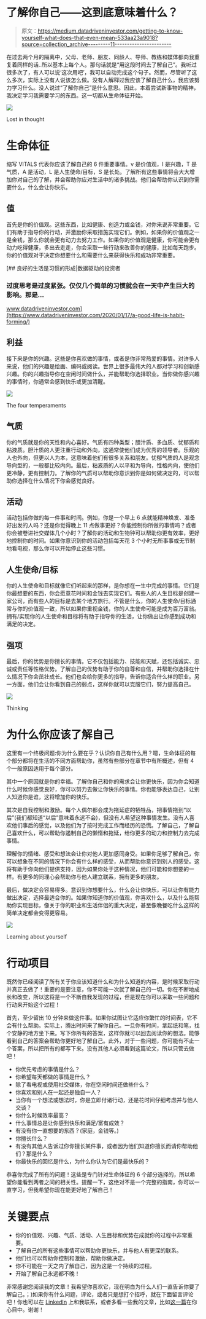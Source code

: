# 了解你自己——这到底意味着什么？

> 原文：<https://medium.datadriveninvestor.com/getting-to-know-yourself-what-does-that-even-mean-533aa23a9018?source=collection_archive---------11----------------------->

在过去两个月的隔离中，父母、老师、朋友、同龄人、导师、教练和媒体都向我重复着同样的话..所以基本上每个人。那句话就是“用这段时间去了解自己”。我听过很多次了，有人可以说‘这次用吧’，我可以自动完成这个句子。然而，尽管听了这么多次，实际上没有人说该怎么做。没有人解释过我应该了解自己什么，我应该努力学习什么。没人说过“了解你自己”是什么意思。因此，本着尝试新事物的精神，我决定学习我需要学习的东西。这一切都从生命体征开始。

![](img/e7ed752d5ae277875102f6dda317b4fc.png)

Lost in thought

# **生命体征**

缩写 VITALS 代表你应该了解自己的 6 件重要事情。v 是价值观，I 是兴趣，T 是气质，A 是活动，L 是人生使命/目标，S 是长处。了解所有这些事情将会大大增加你对自己的了解，并会帮助你应对生活中的诸多挑战。他们会帮助你认识到你需要什么，什么会让你快乐。

## **值**

首先是你的价值观。这些东西，比如健康、创造力或金钱，对你来说非常重要。它们有助于指导你的行动，并激励你采取措施实现它们。例如，如果你的价值观之一是金钱，那么你就会更有动力去努力工作。如果你的价值观是健康，你可能会更有动力吃得健康，多出去走走，你会采取一些行动来改善你的健康，比如每天跑步。你的价值观对于决定你想要什么和需要什么来获得快乐和成功非常重要。

[](https://www.datadriveninvestor.com/2020/01/17/a-good-life-is-habit-forming/) [## 良好的生活是习惯的形成|数据驱动的投资者

### 过度思考是过度紧张。仅仅几个简单的习惯就会在一天中产生巨大的影响。那是…

www.datadriveninvestor.com](https://www.datadriveninvestor.com/2020/01/17/a-good-life-is-habit-forming/) 

## **利益**

接下来是你的兴趣。这些是你喜欢做的事情，或者是你非常热爱的事情。对许多人来说，他们的兴趣是绘画、编码或阅读。世界上很多最伟大的人都对学习和创新感兴趣。你的兴趣指导你在空闲时间做什么，并能帮助你选择职业。当你做你感兴趣的事情时，你通常会感到快乐或更加清醒。

![](img/7bf02b70a9d5c9030902c995e05e7ef1.png)

The four temperaments

## **气质**

你的气质就是你的天性和内心喜好。气质有四种类型；胆汁质、多血质、忧郁质和粘液质。胆汁质的人更注重行动和外向，这通常使他们成为优秀的领导者。乐观的人也外向，但更以人为本，这意味着他们有很多关系和朋友。忧郁气质的人是观念导向型的，一般都比较内向。最后，粘液质的人以平和为导向，性格内向，使他们更冷静，更有控制力。了解你的气质可以帮助你意识到你是如何做决定的，可以帮助你选择在什么情况下你会感觉良好。

## **活动**

活动包括你做的每一件事和时间。例如，你是一个早上 6 点就能精神焕发、准备好出发的人吗？还是你觉得晚上 11 点做事更好？你能控制你所做的事情吗？或者你会被卷进社交媒体几个小时？了解你的活动和生物钟可以帮助你更有效率，更好地控制你的时间。如果你意识到你的活动包括每天花 3 个小时无所事事或无节制地看电视，那么你可以开始停止这些习惯。

## **人生使命/目标**

你的人生使命和目标就像它们听起来的那样，是你想在一生中完成的事情。它们是你最想要的东西，你会愿意花时间和金钱去实现它们。有些人的人生目标是创建一家公司，而有些人的目标是去某个地方旅行。不管是什么，你的人生使命/目标通常与你的价值观一致，所以如果你重视金钱，你的人生使命可能是成为百万富翁。拥有/实现你的人生使命和目标将有助于指导你的生活，让你做出让你感到成功和满足的决定。

## **强项**

最后，你的优势是你擅长的事情。它不仅包括能力、技能和天赋，还包括诚实、忠诚或责任等性格优势。了解自己的优势有助于你的自尊和自信，并帮助你选择在什么情况下你会茁壮成长。他们也会给你更多的指导，告诉你适合什么样的职业。另一方面，他们会让你看到自己的弱点，这样你就可以克服它们，努力提高自己。

![](img/c4b39c3348ecf9fa87054363eb351632.png)

Thinking

# **为什么你应该了解自己**

这里有一个终极问题:你为什么要在乎？认识你自己有什么用？嗯，生命体征的每个部分都将在生活的不同方面帮助你，虽然有些部分在章节中有所概述，但有 4 个一般原因适用于每个部分。

其中一个原因就是你的幸福。了解你自己和你的需求会让你更快乐，因为你会知道什么时候你感觉良好，你可以努力去做让你快乐的事情。你也能够表达自己，让别人知道你是谁，这将增加你的快乐。

其次是自我控制和激励。每个人偶尔都会成为拖延症的牺牲品，把事情拖到“以后”(我们都知道“以后”意味着永远不会)，但没有人希望这种事情发生。没有人喜欢他们事后的感觉，以及他们为了按时完成工作而经历的恐慌。了解自己，了解自己喜欢什么，可以帮助你遏制自己的懒惰和拖延，给你更多的动力和控制力去完成事情。

理解你的情绪、感受和想法会让你对他人更加感同身受。如果你足够了解自己，你可以想象在不同的情况下你会有什么样的感受，从而帮助你意识到别人的感受。这将有助于你向他们提供支持，因为如果你处于这种情况，他们可能和你想要的一样。有更多的同理心会帮助你与他人建立联系，拥有更多的朋友。

最后，做决定会容易得多。意识到你想要什么，什么会让你快乐，可以让你有能力做出决定，选择最适合你的。如果你知道你的价值观，你喜欢什么，以及什么能帮助你实现目标，像关于你的职业和生活伴侣的重大决定，甚至像晚餐吃什么这样的简单决定都会变得更容易。

![](img/74acb6d88fb191b8db6e6608285b1dd2.png)

Learning about yourself

# **行动项目**

既然你已经阅读了所有关于你应该知道什么和为什么知道的内容，是时候采取行动并真正去做了！重要的是要注意，你不可能一次就了解自己的一切。你在不断地成长和改变，所以这将是一个不断自我发现的过程，但是现在你可以采取一些问题和行动来开始这个过程！

首先，至少留出 10 分钟来做这件事。如果你试图让它适应你繁忙的时间表，它不会有什么帮助。实际上，腾出时间来了解你自己。一旦你有时间，拿起纸和笔，找个安静的地方坐下来。写下你所有的答案，这样你就可以回去阅读你的想法。能够看到自己的答案会帮助你更好地了解自己。此外，对于一些问题，你可能有不止一个答案，所以把所有的都写下来。没有其他人必须看到这篇论文，所以只管去做吧！

*   你优先考虑的事情是什么？
*   你希望每天都做的事情是什么？
*   除了看电视或使用社交媒体，你在空闲时间还做些什么？
*   你喜欢和别人在一起还是独自一人？
*   当你有一个想法或想法时，你是立即付诸行动，还是花时间仔细考虑并与他人交谈？
*   你什么时候效率最高？
*   什么事情总是让你感到快乐和满足/富有成效？
*   有没有你一直想要的东西？(家庭，金钱等。)
*   你擅长什么？
*   有没有其他人告诉过你你擅长某件事，或者因为他们知道你擅长而请你帮助他们？那是什么？
*   你最快乐的回忆是什么，为什么你认为它们是最快乐的？

恭喜你完成了所有的问题！这些是专门针对生命体征的 6 个部分选择的，所以希望你能看到两者之间的相关性。提醒一下，这绝对不是一个完整的指南，你可以一直学习，但我希望你现在能更好地了解自己！

# **关键要点**

*   你的价值观、兴趣、气质、活动、人生目标和优势在成就你的过程中非常重要。
*   了解自己的所有这些事情可以帮助你更快乐，并与他人有更深的联系。
*   他们也可以帮助你控制和激励，帮助你做决定。
*   你不可能在一天之内了解自己，因为这是一个持续的过程。
*   开始了解自己永远都不晚！

非常感谢您阅读我的文章！我希望你喜欢它，现在明白为什么人们一直告诉你要了解自己。；)如果你有什么问题，评论，或者只是想打个招呼，就在下面留言评论吧！你也可以在 [LinkedIn](https://www.linkedin.com/in/paige-gugeler-0273a6175/) 上和我联系，或者多看一些我的文章，比如[这一篇](https://medium.com/datadriveninvestor/the-minds-eye-825dfc2e5268)在你心目中。谢谢！